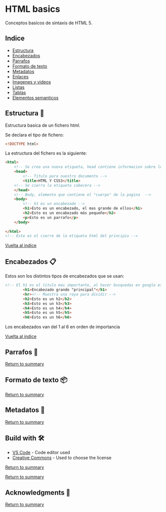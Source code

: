 # HTML basics

Conceptos basicos de sintaxis de HTML 5.

## Indice

- [Estructura](#Estructura-)
- [Encabezados](#encabezados-)
- [Parrafos](#parrafos-)
- [Formato de texto](#formato-de-texto-)
- [Metadatos](#metadatos-)
- [Enlaces](#enlaces-)
- [Imagenes y videos](#imagenes-y-videos-)
- [Listas](#listas-)
- [Tablas](#tablas-)
- [Elementos semanticos](#elementos-semanticos-)

## Estructura 🚀

Estructura basica de un fichero html.

Se declara el tipo de fichero:

```html
<!DOCTYPE html>
```

La estructura del fichero es la siguiente:

```html
<html>
    <!-- Se crea una nueva etiqueta, head contiene informacion sobre los metadatos -->
    <head>
        <!-- Titulo para nuestro documento -->
        <title>HTML Y CSS3</title>
    <!-- Se cierra la etiqueta cabecera -->
    </head>
    <!-- Body, elemento que contiene el "cuerpo" de la pagina  -->
    <body>
        <!-- h1 es un encabezado -->
        <h1>Esto es un encabezado, el mas grande de ellos</h1>
        <h2>Esto es un encabezado más pequeño</h2>
        <p>Esto es un parrafo</p>
    </body>
    
</html>
<!-- Este es el cierre de la etiqueta html del principio -->
```

[Vuelta al indice](#indice)

## Encabezados 📋

Estos son los distintos tipos de encabezados que se usan:

```html
<!-- El h1 es el titulo mas importante, al hacer busquedas en google es el que aparecera y el que google cogerá -->
        <h1>Encabezado grande "principal"</h1>
        <hr><!-- Muestra una raya para dividir -->
        <h2>Esto es un h2</h2>
        <h3>Esto es un h3</h3>
        <h4>Esto es un h4</h4>
        <h5>Esto es un h5</h5>
        <h6>Esto es un h6</h6>
```

Los encabezados van del 1 al 6 en orden de importancia

[Vuelta al indice](#indice)

## Parrafos 🔧



[Return to summary](#summary)

## Formato de texto 📦



[Return to summary](#summary)

## Metadatos 🔨


[Return to summary](#summary)

## Build with 🛠️

* [VS Code](https://code.visualstudio.com/) - Code editor used
* [Creative Commons](https://creativecommons.org/) - Used to choose the license

[Return to summary](#summary)



[Return to summary](#summary)

## Acknowledgments 📢


[Return to summary](#summary)